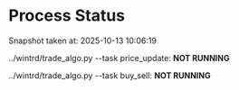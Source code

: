 # Process Status

Snapshot taken at: 2025-10-13 10:06:19

../wintrd/trade_algo.py --task price_update: **NOT RUNNING**

../wintrd/trade_algo.py --task buy_sell: **NOT RUNNING**

